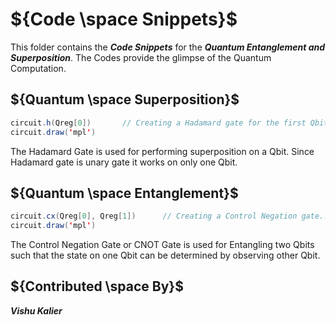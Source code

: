 # ${Code \space Snippets}$

This folder contains the ***Code Snippets*** for the ***Quantum Entanglement and Superposition***. The Codes provide the glimpse of the Quantum Computation.

## ${Quantum \space Superposition}$

```java
circuit.h(Qreg[0])       // Creating a Hadamard gate for the first Qbit...
circuit.draw('mpl')
```

The Hadamard Gate is used for performing superposition on a Qbit. Since Hadamard gate is unary gate it works on only one Qbit.


## ${Quantum \space Entanglement}$

```java
circuit.cx(Qreg[0], Qreg[1])      // Creating a Control Negation gate...
circuit.draw('mpl')
```

The Control Negation Gate or CNOT Gate is used for Entangling two Qbits such that the state on one Qbit can be determined by observing other Qbit.

## ${Contributed \space By}$
***Vishu Kalier***
